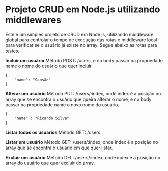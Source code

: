 
# Projeto CRUD em Node.js utilizando middlewares

Este é um simples projeto de CRUD em Node.js, utilizando middleware global para controlar o tempo de execução das rotas e middleware local para verificar se o usuário já existe no array. Segue abaixo as rotas para testes.

**Incluir um usuário**
Método POST: /users, e no body passar na propriedade name o nome do usuário que quer incluir.

    {
    	"name": "Sansão"
    }

**Alterar um usuário**
Método PUT: /users/:index, onde index é a posição no array que se encontra o usuário que queira alterar o nome, e no body passar na propriedade name o novo nome do usuário.

    {
    	"name" : "Ricardo Silva"
    }

**Listar todos os usuários**
Método GET: /users

**Listar um usuário**
Método GET: /users/:index, onde index é a posição no array que se encontra o usuário em que quer listar.

**Excluir um usuário**
Método DEL: /users/:index, onde index é a posição no array do usuário que quer excluir do array.
